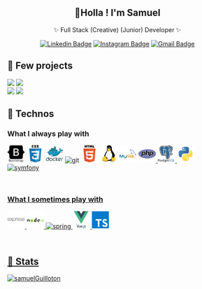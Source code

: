<h2 align="center">🙋Holla ! I'm Samuel</h2>
<div align="center">
  <p align="center">✨ Full Stack (Creative) (Junior) Developer ✨</p>
</div>
<div align="center">
  
[![Linkedin Badge](https://img.shields.io/badge/-samuelGuilloton-blue?style=flat-square&logo=Linkedin&logoColor=white&link=https://www.linkedin.com/in/samuel-guilloton/)](https://www.linkedin.com/in/samuel-guilloton/)
[![Instagram Badge](https://img.shields.io/badge/Sam-E4405F?style=flat-square&logo=instagram&logoColor=white&link=https://www.instagram.com/atticus_in_a_bluefunk/)](https://www.instagram.com/atticus_in_a_bluefunk/)
[![Gmail Badge](https://img.shields.io/badge/-samuel.guilloton01@gmail.com-c14438?style=flat-square&logo=Gmail&logoColor=white&link=mailto:samuel.guilloton01@gmail.com)](mailto:samuel.guilloton01@gmail.com)
</div>
  
## 📁 Few projects

<a href="https://github.com/SamuelGUILLOTON/python-backend/">
<img src="https://github-readme-stats-git-masterrstaa-rickstaa.vercel.app/api/pin/?username=SamuelGUILLOTON&repo=python-backend&theme=dark&bg_color=121212&hide_border=true"/></a>
<a href="https://github.com/SamuelGUILLOTON/pizza_marcia">
<img src="https://github-readme-stats-git-masterrstaa-rickstaa.vercel.app/api/pin/?username=SamuelGuilloton&repo=pizza_marcia&theme=dark&bg_color=121212&hide_border=true" /></a><br>
<a href="https://github.com/SamuelGUILLOTON/Project-Series-Atlas">
<img src="https://github-readme-stats-git-masterrstaa-rickstaa.vercel.app/api/pin/?username=SamuelGuilloton&repo=Project-Series-Atlas&theme=dark&bg_color=121212&hide_border=true" /></a>
<a href="https://github.com/SamuelGUILLOTON/localboyz-collection">
<img src="https://github-readme-stats-git-masterrstaa-rickstaa.vercel.app/api/pin/?username=SamuelGuilloton&repo=localboyz-collection&theme=dark&bg_color=121212&hide_border=true" /></a><br>

## 🤖 Technos

### What I always play with
<p> 
  <img src="https://raw.githubusercontent.com/devicons/devicon/master/icons/bootstrap/bootstrap-plain-wordmark.svg" alt="bootstrap" width="40" height="40"/> 
  <img src="https://raw.githubusercontent.com/devicons/devicon/master/icons/css3/css3-original-wordmark.svg" alt="css3" width="40" height="40"/> 
  <img src="https://raw.githubusercontent.com/devicons/devicon/master/icons/docker/docker-original-wordmark.svg" alt="docker" width="40" height="40"/>
  <img src="https://www.vectorlogo.zone/logos/git-scm/git-scm-icon.svg" alt="git" width="40" height="40"/> 
  <img src="https://raw.githubusercontent.com/devicons/devicon/master/icons/html5/html5-original-wordmark.svg" alt="html5" width="40" height="40"/>
  <img src="https://raw.githubusercontent.com/devicons/devicon/master/icons/linux/linux-original.svg" alt="linux" width="40" height="40"/> 
  <img src="https://raw.githubusercontent.com/devicons/devicon/master/icons/mysql/mysql-original-wordmark.svg" alt="mysql" width="40" height="40"/> </a> <a href="https://nestjs.com/" target="_blank" rel="noreferrer">
  <img src="https://raw.githubusercontent.com/devicons/devicon/master/icons/php/php-original.svg" alt="php" width="40" height="40"/>
  <img src="https://raw.githubusercontent.com/devicons/devicon/master/icons/postgresql/postgresql-original-wordmark.svg" alt="postgresql" width="40" height="40"/> 
  <img src="https://raw.githubusercontent.com/devicons/devicon/master/icons/python/python-original.svg" alt="python" width="40" height="40"/> 
  <img src="https://symfony.com/logos/symfony_black_03.svg" alt="symfony" width="40" height="40"/> 
</p>

<br>

### What I sometimes play with
<p>
    <img src="https://raw.githubusercontent.com/devicons/devicon/master/icons/express/express-original-wordmark.svg" alt="express" width="40" height="40"/>
    <img src="https://raw.githubusercontent.com/devicons/devicon/master/icons/nodejs/nodejs-original-wordmark.svg" alt="nodejs" width="40" height="40"/> 
    <img src="https://www.vectorlogo.zone/logos/springio/springio-icon.svg" alt="spring" width="40" height="40"/> 
  <img src="https://raw.githubusercontent.com/devicons/devicon/master/icons/vuejs/vuejs-original-wordmark.svg" alt="vuejs" width="40" height="40"/> 
   <img src="https://raw.githubusercontent.com/devicons/devicon/master/icons/typescript/typescript-original.svg" alt="typescript" width="40" height="40"/> </a> <a href="https://vuejs.org/" target="_blank" rel="noreferrer"> 
</p>

<br>

## 🧮 Stats

<img src="https://github-profile-trophy.vercel.app/?username=samuelguilloton&rank=SECRET,SSS,SS,S,AAA,AA,A,BBB,BB,B,C&theme=juicyfresh&no-bg=true&no-frame=true&margin-w=30" alt="samuelGuilloton" />


